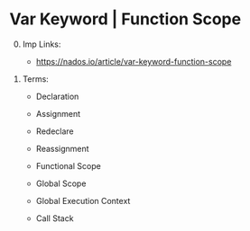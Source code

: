 # Var Keyword | Function Scope

0. Imp Links:

    - https://nados.io/article/var-keyword-function-scope

1. Terms:

    - Declaration
    - Assignment
    - Redeclare
    - Reassignment

    - Functional Scope
    - Global Scope

    - Global Execution Context
    - Call Stack
